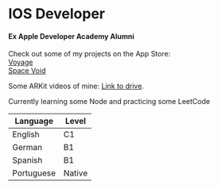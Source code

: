 # IOS Developer
#### Ex Apple Developer Academy Alumni

Check out some of my projects on the App Store:  
[Voyage](https://apps.apple.com/ua/app/voyage-plan/id1629997994)  
[Space Void](https://apps.apple.com/ua/app/space-void/id1588378806)  

Some ARKit videos of mine: [Link to drive](https://drive.google.com/drive/folders/1fnXfPsyyKyjCIl4GTnihEdp56Rk8rA1M?usp=share_link). 

Currently learning some Node and practicing some LeetCode

| Language | Level |
| ------------- | ------------- |
| English | C1 |
| German | B1 |
| Spanish | B1 |
| Portuguese | Native |
